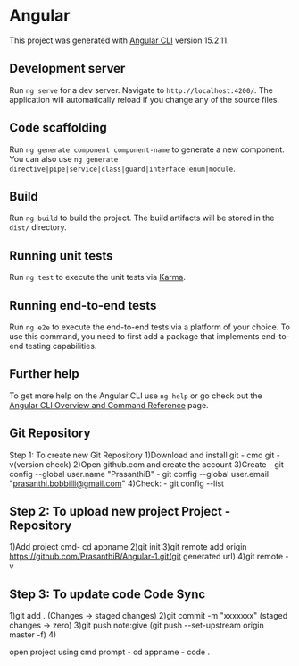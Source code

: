 # Angular

This project was generated with [Angular CLI](https://github.com/angular/angular-cli) version 15.2.11.

## Development server

Run `ng serve` for a dev server. Navigate to `http://localhost:4200/`. The application will automatically reload if you change any of the source files.

## Code scaffolding

Run `ng generate component component-name` to generate a new component. You can also use `ng generate directive|pipe|service|class|guard|interface|enum|module`.

## Build

Run `ng build` to build the project. The build artifacts will be stored in the `dist/` directory.

## Running unit tests

Run `ng test` to execute the unit tests via [Karma](https://karma-runner.github.io).

## Running end-to-end tests

Run `ng e2e` to execute the end-to-end tests via a platform of your choice. To use this command, you need to first add a package that implements end-to-end testing capabilities.

## Further help

To get more help on the Angular CLI use `ng help` or go check out the [Angular CLI Overview and Command Reference](https://angular.io/cli) page.


Git Repository
--------------

Step 1: To create new Git Repository
1)Download and install git  - cmd git -v(version check)
2)Open github.com and create the account
3)Create  - git config --global user.name "PrasanthiB"
          - git config --global user.email "prasanthi.bobbilli@gmail.com"
4)Check:  - git config --list


Step 2: To upload new project
Project - Repository
--------------------
1)Add project cmd- cd appname
2)git init
3)git remote add origin https://github.com/PrasanthiB/Angular-1.git(git generated url)
4)git remote -v 


Step 3: To update code
Code Sync
---------
1)git add . (Changes -> staged changes)
2)git commit -m "xxxxxxx" (staged changes -> zero)
3)git push  note:give (git push --set-upstream origin master -f)
4)


open project using cmd prompt - cd appname
                              - code .
